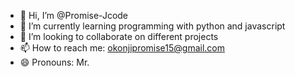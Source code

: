 - 👋 Hi, I’m @Promise-Jcode
- 🌱 I’m currently learning programming with python and javascript
- 💞️ I’m looking to collaborate on different projects
- 📫 How to reach me: okonjipromise15@gmail.com
- 😄 Pronouns: Mr.


<!---
Promise-Jcode/Promise-Jcode is a ✨ special ✨ repository because its `README.md` (this file) appears on your GitHub profile.
You can click the Preview link to take a look at your changes.
--->
